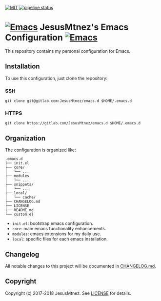 [comment]: # (Start Badges)

[![MIT](https://img.shields.io/github/license/mashape/apistatus.svg)](/LICENSE) [![pipeline status](https://gitlab.com/JesusMtnez/emacs.d/badges/master/pipeline.svg)](https://gitlab.com/JesusMtnez/emacs.d/pipelines)

[comment]: # (End Badges)

# [![Emacs](http://i.imgur.com/TANBZR2.png)]() JesusMtnez's Emacs Configuration [![Emacs](http://i.imgur.com/TANBZR2.png)]()

This repository contains my personal configuration for Emacs. 

## Installation ##

To use this configuration, just clone the repository:

### SSH ###

```shell
git clone git@gitlab.com:JesusMtnez/emacs.d $HOME/.emacs.d
```

### HTTPS ###

```shell
git clone https://gitlab.com/JesusMtnez/emacs.d $HOME/.emacs.d
```

## Organization

The configuration is organized like:

```
.emacs.d
├── init.el
├── core/
│   └── ...
├── modules
│   └── ...
├── snippets/
│   └── ...
├── local/
│   └── cache/
├── CHANGELOG.md
├── LICENSE
├── README.md
└── custom.el
```

- `init.el`: bootstrap emacs configuration.
- `core`: main emacs functionality enhancements.
- `modules`: emacs extensions for my daily use.
- `local`: specific files for each  emacs installation.

## Changelog

All notable changes to this project will be documented in [CHANGELOG.md](/CHANGELOG.md).

## Copyright

Copyright (c) 2017-2018 JesusMtnez. See [LICENSE](/LICENSE) for details.
